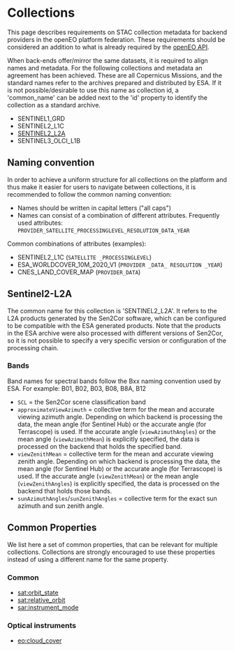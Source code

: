 # Collections
This page describes requirements on STAC collection metadata for backend providers in the openEO platform federation. These requirements should be considered an addition to what is already required by the [openEO API](https://api.openeo.org/#tag/EO-Data-Discovery/operation/describe-collection).

When back-ends offer/mirror the same datasets, it is required to align names and metadata. For the following collections and metadata an agreement has been achieved. These are all Copernicus Missions, and the standard names refer to the archives prepared and distributed by ESA. If it is not possible/desirable to use this name as collection id, a 'common_name' can be added next to the 'id' property to identify the collection as a standard archive.


- SENTINEL1_GRD
- SENTINEL2_L1C
- [SENTINEL2_L2A](#sentinel2-l2a)
- SENTINEL3_OLCI_L1B

## Naming convention

In order to achieve a uniform structure for all collections on the platform and thus make it easier for users to navigate between collections, it is recommended to follow the common naming convention:

- Names should be written in capital letters ("all caps")
- Names can consist of a combination of different attributes. Frequently used attributes: `PROVIDER_SATELLITE_PROCESSINGLEVEL_RESOLUTION_DATA_YEAR`

Common combinations of attributes (examples):
- SENTINEL2_L1C (`SATELLITE _PROCESSINGLEVEL`)
- ESA_WORLDCOVER_10M_2020_V1 (`PROVIDER _DATA_ RESOLUTION _YEAR`)
- CNES_LAND_COVER_MAP (`PROVIDER_DATA`)

## Sentinel2-L2A

The common name for this collection is 'SENTINEL2_L2A'. It refers to the L2A products generated by the Sen2Cor software, which can be configured to be compatible with the ESA generated products. Note that the products in the ESA archive were also processed with different versions of Sen2Cor, so it is not possible to specify a very specific version or configuration of the processing chain. 


### Bands

Band names for spectral bands follow the Bxx naming convention used by ESA. For example: B01, B02, B03, B08, B8A, B12

- `SCL` = the Sen2Cor scene classification band
- `approximateViewAzimuth` = collective term for the mean and accurate viewing azimuth angle. Depending on which backend is processing the data, the mean angle (for Sentinel Hub) or the accurate angle (for Terrascope) is used. If the accurate angle (`viewAzimuthAngles`) or the mean angle (`viewAzimuthMean`) is explicitly specified, the data is processed on the backend that holds the specified band.
- `viewZenithMean` = collective term for the mean and accurate viewing zenith angle. Depending on which backend is processing the data, the mean angle (for Sentinel Hub) or the accurate angle (for Terrascope) is used. If the accurate angle (`viewZenithMean`) or the mean angle (`viewZenithAngles`) is explicitly specified, the data is processed on the backend that holds those bands.
- `sunAzimuthAngles`/`sunZenithAngles` = collective term for the exact sun azimuth and sun zenith angle.

## Common Properties

We list here a set of common properties, that can be relevant for multiple collections. Collections are strongly encouraged to use these properties instead of using a different name for the same property.

### Common

- [sat:orbit_state](https://github.com/stac-extensions/sat#satorbit_state)
- [sat:relative_orbit](https://github.com/stac-extensions/sat#satrelative_orbit)
- [sar:instrument_mode](https://github.com/stac-extensions/sar#item-properties-or-asset-fields)

### Optical instruments

- [eo:cloud_cover](https://github.com/stac-extensions/eo#eocloud_cover)
